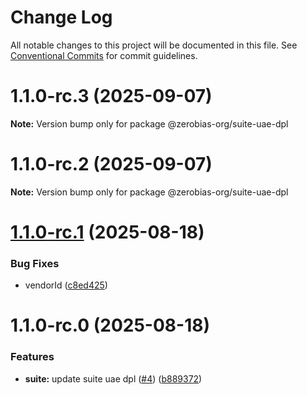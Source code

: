 # Change Log

All notable changes to this project will be documented in this file.
See [Conventional Commits](https://conventionalcommits.org) for commit guidelines.

# 1.1.0-rc.3 (2025-09-07)

**Note:** Version bump only for package @zerobias-org/suite-uae-dpl





# 1.1.0-rc.2 (2025-09-07)

**Note:** Version bump only for package @zerobias-org/suite-uae-dpl





# [1.1.0-rc.1](https://github.com/zerobias-org/suite/compare/@zerobias-org/suite-uae-dpl@1.1.0-rc.0...@zerobias-org/suite-uae-dpl@1.1.0-rc.1) (2025-08-18)


### Bug Fixes

* vendorId ([c8ed425](https://github.com/zerobias-org/suite/commit/c8ed425af1f3c688a5d8d5da5aff0f92b0c8f46c))





# 1.1.0-rc.0 (2025-08-18)


### Features

* **suite:** update suite uae dpl ([#4](https://github.com/zerobias-org/suite/issues/4)) ([b889372](https://github.com/zerobias-org/suite/commit/b889372b454b4712e03aaa0bb44e1470294a1c9e))
